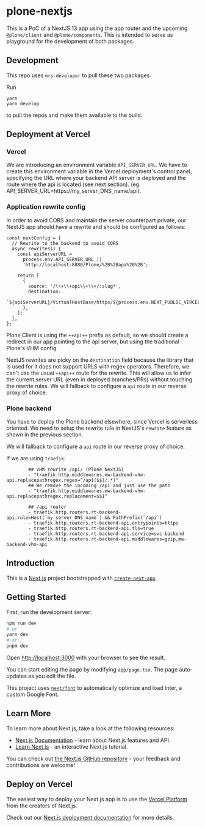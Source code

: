 # plone-nextjs

This is a PoC of a NextJS 13 app using the app router and the upcoming `@plone/client` and `@plone/components`. This is intended to serve as playground for the development of both packages.

## Development

This repo uses `mrs-developer` to pull these two packages.

Run

```shell
yarn
yarn develop
```

to pull the repos and make them available to the build.

## Deployment at Vercel

### Vercel

We are introducing an environment variable `API_SERVER_URL`.
We have to create this environment variable in the Vercel deployment's control panel, specifying the URL where your backend API server is deployed and the route where the api is located (see next section). (eg. API_SERVER_URL=https://my_server_DNS_name/api).

### Application rewrite config

In order to avoid CORS and maintain the server counterpart private, our NextJS app should have a rewrite and should be configured as follows:

```
const nextConfig = {
  // Rewrite to the backend to avoid CORS
  async rewrites() {
    const apiServerURL =
      process.env.API_SERVER_URL ||
      'http://localhost:8080/Plone/%2B%2Bapi%2B%2B';

    return [
      {
        source: '/\\+\\+api\\+\\+/:slug*',
        destination:
          `${apiServerURL}/VirtualHostBase/https/${process.env.NEXT_PUBLIC_VERCEL_URL}%3A443/Plone/%2B%2Bapi%2B%2B/VirtualHostRoot/:slug*`,
      },
    ];
  },
};
```

Plone Client is using the `++api++` prefix as default, so we should create a redirect in our app pointing to the api server, but using the traditional Plone's VHM config.

NextJS rewrites are picky on the `destination` field because the library that is used for it does not support URLS with regex operators.
Therefore, we can't use the usual `++api++` route for the rewrite.
This will allow us to infer the current server URL (even in deployed branches/PRs) without touching the rewrite rules.
We will fallback to configure a `api` route in our reverse proxy of choice.

### Plone backend

You have to deploy the Plone backend elsewhere, since Vercel is serverless oriented.
We need to setup the rewrite rule in NextJS's `rewrite` feature as shown in the previous section.

We will fallback to configure a `api` route in our reverse proxy of choice.

If we are using `traefik`:

```
        ## VHM rewrite /api/ (Plone NextJS)
        - "traefik.http.middlewares.mw-backend-vhm-api.replacepathregex.regex=^/api($$|/.*)"
        ## We remove the incoming /api and just use the path
        - "traefik.http.middlewares.mw-backend-vhm-api.replacepathregex.replacement=$$1"

        ## /api router
        - traefik.http.routers.rt-backend-api.rule=Host(`my_server_DNS_name`) && PathPrefix(`/api`)
        - traefik.http.routers.rt-backend-api.entrypoints=https
        - traefik.http.routers.rt-backend-api.tls=true
        - traefik.http.routers.rt-backend-api.service=svc-backend
        - traefik.http.routers.rt-backend-api.middlewares=gzip,mw-backend-vhm-api
```

## Introduction

This is a [Next.js](https://nextjs.org/) project bootstrapped with [`create-next-app`](https://github.com/vercel/next.js/tree/canary/packages/create-next-app).

## Getting Started

First, run the development server:

```bash
npm run dev
# or
yarn dev
# or
pnpm dev
```

Open [http://localhost:3000](http://localhost:3000) with your browser to see the result.

You can start editing the page by modifying `app/page.tsx`. The page auto-updates as you edit the file.

This project uses [`next/font`](https://nextjs.org/docs/basic-features/font-optimization) to automatically optimize and load Inter, a custom Google Font.

## Learn More

To learn more about Next.js, take a look at the following resources:

- [Next.js Documentation](https://nextjs.org/docs) - learn about Next.js features and API.
- [Learn Next.js](https://nextjs.org/learn) - an interactive Next.js tutorial.

You can check out [the Next.js GitHub repository](https://github.com/vercel/next.js/) - your feedback and contributions are welcome!

## Deploy on Vercel

The easiest way to deploy your Next.js app is to use the [Vercel Platform](https://vercel.com/new?utm_medium=default-template&filter=next.js&utm_source=create-next-app&utm_campaign=create-next-app-readme) from the creators of Next.js.

Check out our [Next.js deployment documentation](https://nextjs.org/docs/deployment) for more details.

